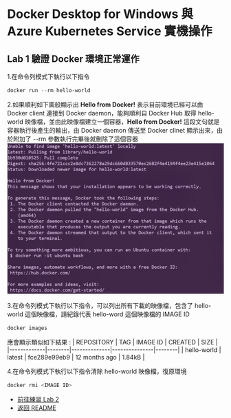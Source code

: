 # Docker Desktop for Windows 與 Azure Kubernetes Service 實機操作


## Lab 1 驗證 Docker 環境正常運作
1.在命令列模式下執行以下指令 
```powershell
docker run --rm hello-world
```

2.如果順利如下圖般顯示出 **Hello from Docker!** 表示目前環境已經可以由 Docker client 連接到 Docker daemon，能夠順利自 Docker Hub 取得 hello-world 映像檔，並由此映像檔建立一個容器，**Hello from Docker!** 這段文句就是容器執行後產生的輸出，由 Docker daemon 傳送至 Docker clinet 顯示出來，由於附加了 --rm 參數執行完畢後就刪除了這個容器
![Hello From Docker](images/hello.png)

3.在命令列模式下執行以下指令，可以列出所有下載的映像檔，包含了 hello-world 這個映像檔，請紀錄代表 hello-word 這個映像檔的 IMAGE ID
```powershell
docker images

```
應會顯示類似如下結果 :
| REPOSITORY  | TAG    | IMAGE ID     | CREATED       | SIZE   |
|-------------|--------|--------------|---------------|--------|
| hello-world | latest | fce289e99eb9 | 12 months ago | 1.84kB |

4.在命令列模式下執行以下指令清除 hello-world 映像檔，復原環境
```powershell
docker rmi <IMAGE ID>
```
* [前往練習 Lab 2](Labs-02.md)
* [返回 README](README.md)